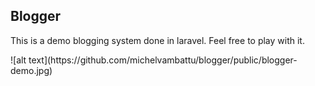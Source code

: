 ## Blogger

<p>This is a demo blogging system done in laravel. Feel free to play with it.</p>
![alt text](https://github.com/michelvambattu/blogger/public/blogger-demo.jpg)
